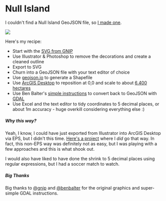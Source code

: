 # Null Island
I couldn't find a Null Island GeoJSON file, so [I made one](GeoJSON/null-island.geo.json).

![](readme-res/start-and-finish.png)

Here's my recipe:

* Start with the [SVG from GNIP](https://github.com/gnip/null-island)
* Use Illustrator & Photoshop to remove the decorations and create a cleaned outline
* Export to SVG
* Churn into a GeoJSON file with your text editor of choice
* Use [geojson.io](http://geojson.io) to generate a Shapefile
* Use [ArcGIS Desktop](http://www.esri.com/software/arcgis/arcgis-for-desktop) to reposition at 0,0 and scale to about [6,400 hectares](http://www.nullisland.com/geography.html)
* Use Ben Balter's [simple instructions](http://ben.balter.com/2013/06/26/how-to-convert-shapefiles-to-geojson-for-use-on-github/) to convert back to GeoJSON with [GDAL](http://www.gdal.org)
* Use Excel and the text editor to tidy coordinates to 5 decimal places, or about 1m accuracy - huge overkill considering everything else :)

##### Why this way?
Yeah, I know, I could have just exported from Illustrator into ArcGIS Desktop via EPS, but I didn't this time. [Here's a project](https://github.com/nixta/ahc) where I *did* go that way. In fact, this non-EPS way was definitely not as easy, but I was playing with a few approaches and this is what shook out.

I would also have liked to have done the shrink to 5 decimal places using regular expressions, but I had a soccer match to watch.

##### Big Thanks
Big thanks to [@gnip](https://github.com/gnip) and [@benbalter](https://github.com/benbalter) for the original graphics and super-simple GDAL instructions.
